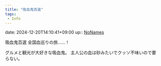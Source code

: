 ```yaml
---
title: "吸血鬼百選"
tags:
 - Info
---
```


date: 2024-12-20T14:10:41+09:00
up::  [NoNames](Bar/Novel/Chaos/NoNames.md)

吸血鬼百選
全国血巡りの旅……！

グルメと観光が大好きな吸血鬼。
主人公の血は砂みたいでクッソ不味いので要らない。
